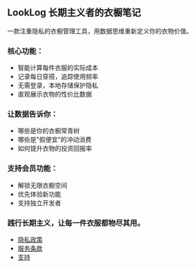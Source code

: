 ## LookLog 长期主义者的衣橱笔记

一款注重隐私的衣橱管理工具，用数据思维重新定义你的衣物价值。

### 核心功能：

* 智能计算每件衣服的实际成本
* 记录每日穿搭，追踪使用频率
* 无需登录，本地存储保护隐私
* 直观展示衣物的性价比数据

### 让数据告诉你：

* 哪些是你的衣橱常青树
* 哪些是"假便宜"的冲动消费
* 如何提升衣物的投资回报率

### 支持会员功能：

* 解锁无限衣橱空间
* 优先体验新功能
* 支持独立开发者

### 践行长期主义，让每一件衣服都物尽其用。

- [隐私政策](PrivacyPolicy.md)
- [服务条款](Terms&Conditions.md)
- [支持](Support.md)
